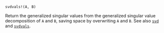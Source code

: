 ```
svdvals!(A, B)
```

Return the generalized singular values from the generalized singular value decomposition of `A` and `B`, saving space by overwriting `A` and `B`. See also [`svd`](@ref) and [`svdvals`](@ref).
